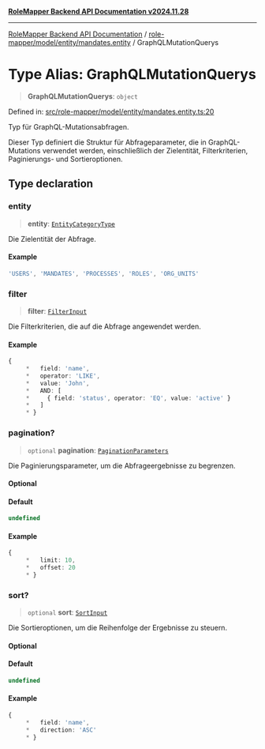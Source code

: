 [**RoleMapper Backend API Documentation v2024.11.28**](../../../../../README.md)

***

[RoleMapper Backend API Documentation](../../../../../modules.md) / [role-mapper/model/entity/mandates.entity](../README.md) / GraphQLMutationQuerys

# Type Alias: GraphQLMutationQuerys

> **GraphQLMutationQuerys**: `object`

Defined in: [src/role-mapper/model/entity/mandates.entity.ts:20](https://github.com/FlowCraft-AG/RoleMapper/blob/64577d705cc4c579b4cd41d48895a5fa1f3b9249/backend/src/role-mapper/model/entity/mandates.entity.ts#L20)

Typ für GraphQL-Mutationsabfragen.

Dieser Typ definiert die Struktur für Abfrageparameter, die in GraphQL-Mutations
verwendet werden, einschließlich der Zielentität, Filterkriterien, Paginierungs-
und Sortieroptionen.

## Type declaration

### entity

> **entity**: [`EntityCategoryType`](../../entities.entity/type-aliases/EntityCategoryType.md)

Die Zielentität der Abfrage.

#### Example

```ts
'USERS', 'MANDATES', 'PROCESSES', 'ROLES', 'ORG_UNITS'
```

### filter

> **filter**: [`FilterInput`](../../../input/filter.input/type-aliases/FilterInput.md)

Die Filterkriterien, die auf die Abfrage angewendet werden.

#### Example

```ts
{
     *   field: 'name',
     *   operator: 'LIKE',
     *   value: 'John',
     *   AND: [
     *     { field: 'status', operator: 'EQ', value: 'active' }
     *   ]
     * }
```

### pagination?

> `optional` **pagination**: [`PaginationParameters`](../../../input/pagination-parameters/type-aliases/PaginationParameters.md)

Die Paginierungsparameter, um die Abfrageergebnisse zu begrenzen.

#### Optional

#### Default

```ts
undefined
```

#### Example

```ts
{
     *   limit: 10,
     *   offset: 20
     * }
```

### sort?

> `optional` **sort**: [`SortInput`](../../../input/sort.input/type-aliases/SortInput.md)

Die Sortieroptionen, um die Reihenfolge der Ergebnisse zu steuern.

#### Optional

#### Default

```ts
undefined
```

#### Example

```ts
{
     *   field: 'name',
     *   direction: 'ASC'
     * }
```
